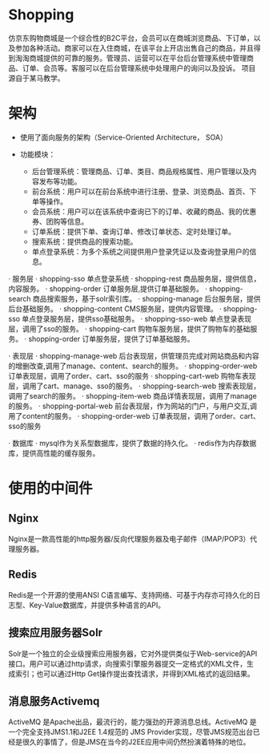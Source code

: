 # Shopping
仿京东购物商城是一个综合性的B2C平台，会员可以在商城浏览商品、下订单，以及参加各种活动。商家可以在入住商城，在该平台上开店出售自己的商品，并且得到淘淘商城提供的可靠的服务。管理员、运营可以在平台后台管理系统中管理商品、订单、会员等。客服可以在后台管理系统中处理用户的询问以及投诉。
项目源自于某马教学。
# 架构

- 使用了面向服务的架构（Service-Oriented Architecture， SOA）

- 功能模块： 
  - 后台管理系统：管理商品、订单、类目、商品规格属性、用户管理以及内容发布等功能。
  - 前台系统：用户可以在前台系统中进行注册、登录、浏览商品、首页、下单等操作。
  - 会员系统：用户可以在该系统中查询已下的订单、收藏的商品、我的优惠券、团购等信息。
  - 订单系统：提供下单、查询订单、修改订单状态、定时处理订单。
  - 搜索系统：提供商品的搜索功能。
  - 单点登录系统：为多个系统之间提供用户登录凭证以及查询登录用户的信息。

· 服务层
  · shopping-sso 单点登录系统
  · shopping-rest 商品服务层，提供信息，内容服务。
  · shopping-order 订单服务层,提供订单基础服务。
  · shopping-search 商品搜索服务，基于solr索引库。
  · shopping-manage 后台服务层，提供后台基础服务。
  · shopping-content CMS服务层，提供内容管理。
  · shopping-sso 单点登录服务层，提供sso基础服务。
  · shopping-sso-web 单点登录表现层，调用了sso的服务。
  · shopping-cart 购物车服务层，提供了购物车的基础服务。
  · shopping-order 订单服务层，提供了订单基础服务。
 
· 表现层
  · shopping-manage-web 后台表现层，供管理员完成对网站商品和内容的增删改查,调用了manage、content、search的服务。
  · shopping-order-web 订单表现层，调用了order、cart、sso的服务
  · shopping-cart-web 购物车表现层，调用了cart、manage、sso的服务。
  · shopping-search-web 搜索表现层，调用了search的服务。
  · shopping-item-web 商品详情表现层，调用了manage的服务。
  · shopping-portal-web 前台表现层，作为网站的门户，与用户交互,调用了content的服务。
  · shopping-order-web  订单表现层，调用了order、cart、sso的服务
  
· 数据库
    · mysql作为关系型数据库，提供了数据的持久化。
    · redis作为内存数据库，提供高性能的缓存服务。
    
 # 使用的中间件
 
## Nginx
Nginx是一款高性能的http服务器/反向代理服务器及电子邮件（IMAP/POP3）代理服务器。 

## Redis
Redis是一个开源的使用ANSI C语言编写、支持网络、可基于内存亦可持久化的日志型、Key-Value数据库，并提供多种语言的API。 

## 搜索应用服务器Solr
Solr是一个独立的企业级搜索应用服务器，它对外提供类似于Web-service的API接口。用户可以通过http请求，向搜索引擎服务器提交一定格式的XML文件，生成索引；也可以通过Http Get操作提出查找请求，并得到XML格式的返回结果。

## 消息服务Activemq
ActiveMQ 是Apache出品，最流行的，能力强劲的开源消息总线。ActiveMQ 是一个完全支持JMS1.1和J2EE 1.4规范的 JMS Provider实现，尽管JMS规范出台已经是很久的事情了，但是JMS在当今的J2EE应用中间仍然扮演着特殊的地位。
